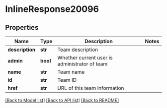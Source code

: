 # InlineResponse20096

## Properties
Name | Type | Description | Notes
------------ | ------------- | ------------- | -------------
**description** | **str** | Team description | 
**admin** | **bool** | Whether current user is administrator of team | 
**name** | **str** | Team name | 
**id** | **str** | Team ID | 
**href** | **str** | URL of this team information | 

[[Back to Model list]](../README.md#documentation-for-models) [[Back to API list]](../README.md#documentation-for-api-endpoints) [[Back to README]](../README.md)


